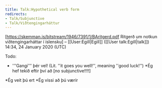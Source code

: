 ```yaml
---
title: Talk:Hypothetical verb form
redirects:
- Talk/Subjunctive
- Talk/Viðtengingarháttur
---
```


[https://skemman.is/bitstream/1946/7391/1/BAritgerd.pdf Ritgerð um notkun viðtengingarháttar í íslensku] – [[User:Egill|Egill]] ([[User talk:Egill|talk]]) 14:34, 24 January 2020 (UTC)

Todo:

* '''Gangi''' þér vel! (Lit. ''it goes you well!'', meaning ''good luck!'')
*Ég hef tekið eftir því að [no subjunctive!!!!]

*Ég veit þú ert
*Ég vissi að þú værir